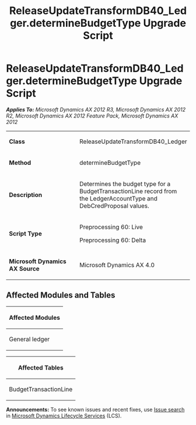 ﻿---
title: ReleaseUpdateTransformDB40_Ledger.determineBudgetType Upgrade Script
TOCTitle: ReleaseUpdateTransformDB40_Ledger.determineBudgetType Upgrade Script
ms:assetid: 2d44c0ec-cb07-b332-9169-1df3b5f3983b
ms:mtpsurl: https://msdn.microsoft.com/en-us/library/JJ735993(v=AX.60)
ms:contentKeyID: 49707410
ms.date: 05/18/2015
mtps_version: v=AX.60
---

# ReleaseUpdateTransformDB40\_Ledger.determineBudgetType Upgrade Script 


_**Applies To:** Microsoft Dynamics AX 2012 R3, Microsoft Dynamics AX 2012 R2, Microsoft Dynamics AX 2012 Feature Pack, Microsoft Dynamics AX 2012_

<table>
<colgroup>
<col style="width: 50%" />
<col style="width: 50%" />
</colgroup>
<tbody>
<tr class="odd">
<td><p><strong>Class</strong></p></td>
<td><p>ReleaseUpdateTransformDB40_Ledger</p></td>
</tr>
<tr class="even">
<td><p><strong>Method</strong></p></td>
<td><p>determineBudgetType</p></td>
</tr>
<tr class="odd">
<td><p><strong>Description</strong></p></td>
<td><p>Determines the budget type for a BudgetTransactionLine record from the LedgerAccountType and DebCredProposal values.</p></td>
</tr>
<tr class="even">
<td><p><strong>Script Type</strong></p></td>
<td><p>Preprocessing 60: Live</p>
<p>Preprocessing 60: Delta</p></td>
</tr>
<tr class="odd">
<td><p><strong>Microsoft Dynamics AX Source</strong></p></td>
<td><p>Microsoft Dynamics AX 4.0</p></td>
</tr>
</tbody>
</table>


## Affected Modules and Tables

<table>
<colgroup>
<col style="width: 100%" />
</colgroup>
<thead>
<tr class="header">
<th><p>Affected Modules</p></th>
</tr>
</thead>
<tbody>
<tr class="odd">
<td><p>General ledger</p></td>
</tr>
</tbody>
</table>


<table>
<colgroup>
<col style="width: 100%" />
</colgroup>
<thead>
<tr class="header">
<th><p>Affected Tables</p></th>
</tr>
</thead>
<tbody>
<tr class="odd">
<td><p>BudgetTransactionLine</p></td>
</tr>
</tbody>
</table>

  
**Announcements:** To see known issues and recent fixes, use [Issue search](http://go.microsoft.com/fwlink/?linkid=389258) in [Microsoft Dynamics Lifecycle Services](http://go.microsoft.com/fwlink/?linkid=306505) (LCS).

